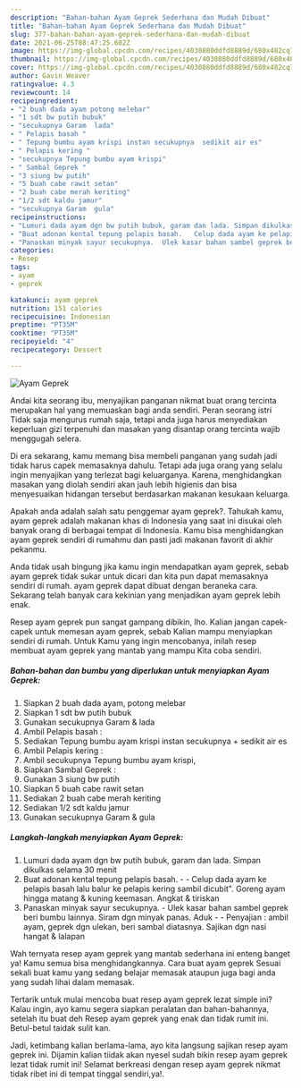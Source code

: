```yaml
---
description: "Bahan-bahan Ayam Geprek Sederhana dan Mudah Dibuat"
title: "Bahan-bahan Ayam Geprek Sederhana dan Mudah Dibuat"
slug: 377-bahan-bahan-ayam-geprek-sederhana-dan-mudah-dibuat
date: 2021-06-25T08:47:25.602Z
image: https://img-global.cpcdn.com/recipes/4030880ddfd8889d/680x482cq70/ayam-geprek-foto-resep-utama.jpg
thumbnail: https://img-global.cpcdn.com/recipes/4030880ddfd8889d/680x482cq70/ayam-geprek-foto-resep-utama.jpg
cover: https://img-global.cpcdn.com/recipes/4030880ddfd8889d/680x482cq70/ayam-geprek-foto-resep-utama.jpg
author: Gavin Weaver
ratingvalue: 4.3
reviewcount: 14
recipeingredient:
- "2 buah dada ayam potong melebar"
- "1 sdt bw putih bubuk"
- "secukupnya Garam  lada"
- " Pelapis basah "
- " Tepung bumbu ayam krispi instan secukupnya  sedikit air es"
- " Pelapis kering "
- "secukupnya Tepung bumbu ayam krispi"
- " Sambal Geprek "
- "3 siung bw putih"
- "5 buah cabe rawit setan"
- "2 buah cabe merah keriting"
- "1/2 sdt kaldu jamur"
- "secukupnya Garam  gula"
recipeinstructions:
- "Lumuri dada ayam dgn bw putih bubuk, garam dan lada. Simpan dikulkas selama 30 menit"
- "Buat adonan kental tepung pelapis basah.   Celup dada ayam ke pelapis basah lalu balur ke pelapis kering sambil dicubit&#34;. Goreng ayam hingga matang &amp; kuning keemasan. Angkat &amp; tiriskan"
- "Panaskan minyak sayur secukupnya.  Ulek kasar bahan sambel geprek beri bumbu lainnya. Siram dgn minyak panas. Aduk   Penyajian : ambil ayam, geprek dgn ulekan, beri sambal diatasnya. Sajikan dgn nasi hangat &amp; lalapan"
categories:
- Resep
tags:
- ayam
- geprek

katakunci: ayam geprek 
nutrition: 151 calories
recipecuisine: Indonesian
preptime: "PT35M"
cooktime: "PT35M"
recipeyield: "4"
recipecategory: Dessert

---
```



![Ayam Geprek](https://img-global.cpcdn.com/recipes/4030880ddfd8889d/680x482cq70/ayam-geprek-foto-resep-utama.jpg)

Andai kita seorang ibu, menyajikan panganan nikmat buat orang tercinta merupakan hal yang memuaskan bagi anda sendiri. Peran seorang istri Tidak saja mengurus rumah saja, tetapi anda juga harus menyediakan keperluan gizi terpenuhi dan masakan yang disantap orang tercinta wajib menggugah selera.

Di era  sekarang, kamu memang bisa membeli panganan yang sudah jadi tidak harus capek memasaknya dahulu. Tetapi ada juga orang yang selalu ingin menyajikan yang terlezat bagi keluarganya. Karena, menghidangkan masakan yang diolah sendiri akan jauh lebih higienis dan bisa menyesuaikan hidangan tersebut berdasarkan makanan kesukaan keluarga. 



Apakah anda adalah salah satu penggemar ayam geprek?. Tahukah kamu, ayam geprek adalah makanan khas di Indonesia yang saat ini disukai oleh banyak orang di berbagai tempat di Indonesia. Kamu bisa menghidangkan ayam geprek sendiri di rumahmu dan pasti jadi makanan favorit di akhir pekanmu.

Anda tidak usah bingung jika kamu ingin mendapatkan ayam geprek, sebab ayam geprek tidak sukar untuk dicari dan kita pun dapat memasaknya sendiri di rumah. ayam geprek dapat dibuat dengan beraneka cara. Sekarang telah banyak cara kekinian yang menjadikan ayam geprek lebih enak.

Resep ayam geprek pun sangat gampang dibikin, lho. Kalian jangan capek-capek untuk memesan ayam geprek, sebab Kalian mampu menyiapkan sendiri di rumah. Untuk Kamu yang ingin mencobanya, inilah resep membuat ayam geprek yang mantab yang mampu Kita coba sendiri.

<!--inarticleads1-->

##### Bahan-bahan dan bumbu yang diperlukan untuk menyiapkan Ayam Geprek:

1. Siapkan 2 buah dada ayam, potong melebar
1. Siapkan 1 sdt bw putih bubuk
1. Gunakan secukupnya Garam &amp; lada
1. Ambil  Pelapis basah :
1. Sediakan  Tepung bumbu ayam krispi instan secukupnya + sedikit air es
1. Ambil  Pelapis kering :
1. Ambil secukupnya Tepung bumbu ayam krispi,
1. Siapkan  Sambal Geprek :
1. Gunakan 3 siung bw putih
1. Siapkan 5 buah cabe rawit setan
1. Sediakan 2 buah cabe merah keriting
1. Sediakan 1/2 sdt kaldu jamur
1. Gunakan secukupnya Garam &amp; gula




<!--inarticleads2-->

##### Langkah-langkah menyiapkan Ayam Geprek:

1. Lumuri dada ayam dgn bw putih bubuk, garam dan lada. Simpan dikulkas selama 30 menit
1. Buat adonan kental tepung pelapis basah.  -  - Celup dada ayam ke pelapis basah lalu balur ke pelapis kering sambil dicubit&#34;. Goreng ayam hingga matang &amp; kuning keemasan. Angkat &amp; tiriskan
1. Panaskan minyak sayur secukupnya.  - Ulek kasar bahan sambel geprek beri bumbu lainnya. Siram dgn minyak panas. Aduk  -  - Penyajian : ambil ayam, geprek dgn ulekan, beri sambal diatasnya. Sajikan dgn nasi hangat &amp; lalapan




Wah ternyata resep ayam geprek yang mantab sederhana ini enteng banget ya! Kamu semua bisa menghidangkannya. Cara buat ayam geprek Sesuai sekali buat kamu yang sedang belajar memasak ataupun juga bagi anda yang sudah lihai dalam memasak.

Tertarik untuk mulai mencoba buat resep ayam geprek lezat simple ini? Kalau ingin, ayo kamu segera siapkan peralatan dan bahan-bahannya, setelah itu buat deh Resep ayam geprek yang enak dan tidak rumit ini. Betul-betul taidak sulit kan. 

Jadi, ketimbang kalian berlama-lama, ayo kita langsung sajikan resep ayam geprek ini. Dijamin kalian tiidak akan nyesel sudah bikin resep ayam geprek lezat tidak rumit ini! Selamat berkreasi dengan resep ayam geprek nikmat tidak ribet ini di tempat tinggal sendiri,ya!.


